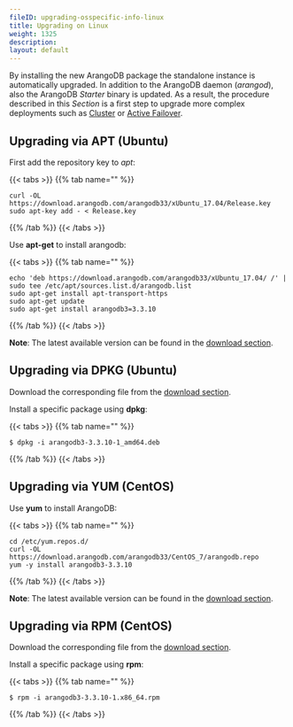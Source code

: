 ```yaml
---
fileID: upgrading-osspecific-info-linux
title: Upgrading on Linux
weight: 1325
description: 
layout: default
---
```

By installing the new ArangoDB package the standalone instance is automatically
upgraded. In addition to the ArangoDB daemon (_arangod_), also the ArangoDB
_Starter_ binary is updated. As a result, the procedure described in this _Section_
is a first step to upgrade more complex deployments such as [Cluster](../../deployment/cluster/)
or [Active Failover](../../deployment/active-failover/). 

## Upgrading via APT (Ubuntu)

First add the repository key to _apt_:

{{< tabs >}}
{{% tab name="" %}}
```
curl -OL https://download.arangodb.com/arangodb33/xUbuntu_17.04/Release.key
sudo apt-key add - < Release.key
```
{{% /tab %}}
{{< /tabs >}}

Use **apt-get** to install arangodb:

{{< tabs >}}
{{% tab name="" %}}
```
echo 'deb https://download.arangodb.com/arangodb33/xUbuntu_17.04/ /' | sudo tee /etc/apt/sources.list.d/arangodb.list
sudo apt-get install apt-transport-https
sudo apt-get update
sudo apt-get install arangodb3=3.3.10
```
{{% /tab %}}
{{< /tabs >}}

**Note**: The latest available version can be found in the [download section](https://www.arangodb.com/download-major/ubuntu/).

## Upgrading via DPKG (Ubuntu)

Download the corresponding file from the [download section](https://download.arangodb.com/).

Install a specific package using **dpkg**:

{{< tabs >}}
{{% tab name="" %}}
```
$ dpkg -i arangodb3-3.3.10-1_amd64.deb
```
{{% /tab %}}
{{< /tabs >}}

## Upgrading via YUM (CentOS)

Use **yum** to install ArangoDB:

{{< tabs >}}
{{% tab name="" %}}
```
cd /etc/yum.repos.d/
curl -OL https://download.arangodb.com/arangodb33/CentOS_7/arangodb.repo
yum -y install arangodb3-3.3.10
```
{{% /tab %}}
{{< /tabs >}}

**Note**: The latest available version can be found in the [download section](https://www.arangodb.com/download-major/centos/).

## Upgrading via RPM (CentOS)

Download the corresponding file from the [download section](https://download.arangodb.com/).

Install a specific package using **rpm**:

{{< tabs >}}
{{% tab name="" %}}
```
$ rpm -i arangodb3-3.3.10-1.x86_64.rpm
```
{{% /tab %}}
{{< /tabs >}}
